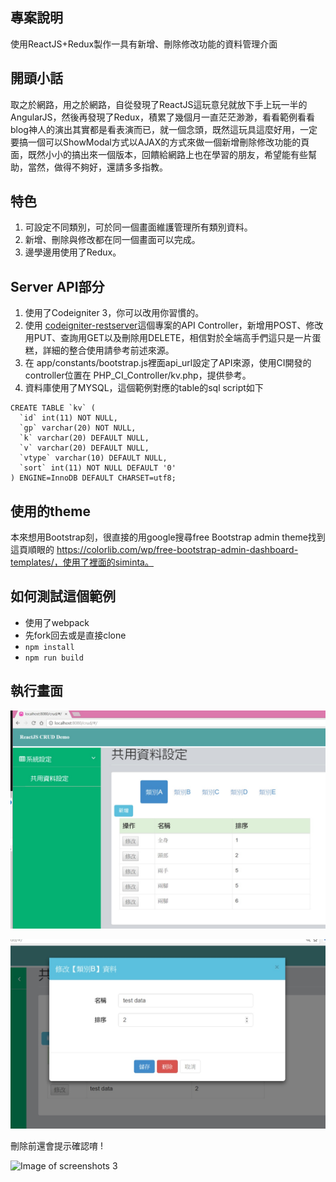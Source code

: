 ## 專案說明

使用ReactJS+Redux製作一具有新增、刪除修改功能的資料管理介面 

## 開頭小話

取之於網路，用之於網路，自從發現了ReactJS這玩意兒就放下手上玩一半的AngularJS，然後再發現了Redux，積累了幾個月一直茫茫渺渺，看看範例看看blog神人的演出其實都是看表演而已，就一個念頭，既然這玩具這麼好用，一定要搞一個可以ShowModal方式以AJAX的方式來做一個新增刪除修改功能的頁面，既然小小的搞出來一個版本，回饋給網路上也在學習的朋友，希望能有些幫助，當然，做得不夠好，還請多多指教。

## 特色

1. 可設定不同類別，可於同一個畫面維護管理所有類別資料。
2. 新增、刪除與修改都在同一個畫面可以完成。
3. 邊學邊用使用了Redux。

## Server API部分

1. 使用了Codeigniter 3，你可以改用你習慣的。
2. 使用 [codeigniter-restserver](https://github.com/chriskacerguis/codeigniter-restserver)這個專案的API Controller，新增用POST、修改用PUT、查詢用GET以及刪除用DELETE，相信對於全端高手們這只是一片蛋糕，詳細的整合使用請參考前述來源。
3. 在 app/constants/bootstrap.js裡面api_url設定了API來源，使用CI開發的controller位置在 PHP_CI_Controller/kv.php，提供參考。
4. 資料庫使用了MYSQL，這個範例對應的table的sql script如下

```
CREATE TABLE `kv` (
  `id` int(11) NOT NULL,
  `gp` varchar(20) NOT NULL,
  `k` varchar(20) DEFAULT NULL,
  `v` varchar(20) DEFAULT NULL,
  `vtype` varchar(10) DEFAULT NULL,
  `sort` int(11) NOT NULL DEFAULT '0'
) ENGINE=InnoDB DEFAULT CHARSET=utf8;

```

## 使用的theme

本來想用Bootstrap刻，很直接的用google搜尋free Bootstrap admin theme找到這頁順眼的 https://colorlib.com/wp/free-bootstrap-admin-dashboard-templates/，使用了裡面的siminta。

## 如何測試這個範例

* 使用了webpack
* 先fork回去或是直接clone
* `npm install`
* `npm run build`

## 執行畫面

![Image of screenshots 1](img/pica.jpg)

![Image of screenshots 2](img/picb.jpg)

刪除前還會提示確認唷 !

![Image of screenshots 3](img/pic.jpg)